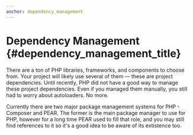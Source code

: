 ```yaml
---
anchor: dependency_management
---
```


# Dependency Management {#dependency_management_title}

There are a ton of PHP libraries, frameworks, and components to choose from. Your project will likely use several of them — these are project dependencies. Until recently, PHP did not have a good way to manage these project dependencies. Even if you managed them manually, you still had to worry about autoloaders. No more.

Currently there are two major package management systems for PHP - Composer and PEAR. The former is the main package manager to use for PHP, however for a long time PEAR used to fill that role, and you may still find references to it so it's a good idea to be aware of its extistence too.